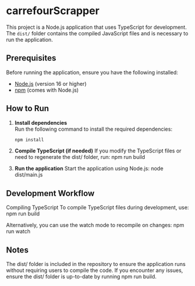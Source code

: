 # carrefourScrapper

This project is a Node.js application that uses TypeScript for development. The `dist/` folder contains the compiled JavaScript files and is necessary to run the application.

## Prerequisites
Before running the application, ensure you have the following installed:
- [Node.js](https://nodejs.org/) (version 16 or higher)
- [npm](https://www.npmjs.com/) (comes with Node.js)

## How to Run
1. **Install dependencies**  
   Run the following command to install the required dependencies:
   ```bash
   npm install

2. **Compile TypeScript (if needed)**
If you modify the TypeScript files or need to regenerate the dist/ folder, run:
npm run build

3. **Run the application**
Start the application using Node.js:
node dist/main.js

## Development Workflow
Compiling TypeScript
To compile TypeScript files during development, use:
npm run build

Alternatively, you can use the watch mode to recompile on changes:
npm run watch

## Notes
The dist/ folder is included in the repository to ensure the application runs without requiring users to compile the code.
If you encounter any issues, ensure the dist/ folder is up-to-date by running npm run build.
